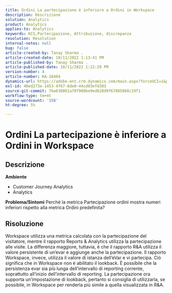 ```yaml
---
title: Ordini La partecipazione è inferiore a Ordini in Workspace
description: Descrizione
solution: Analytics
product: Analytics
applies-to: Analytics
keywords: KCS,Partecipazione, Attribuzione, discrepanza
resolution: Resolution
internal-notes: null
bug: false
article-created-by: Tanay Sharma .
article-created-date: 10/11/2022 1:13:41 PM
article-published-by: Tanay Sharma .
article-published-date: 10/11/2022 1:22:20 PM
version-number: 4
article-number: KA-16484
dynamics-url: https://adobe-ent.crm.dynamics.com/main.aspx?forceUCI=1&pagetype=entityrecord&etn=knowledgearticle&id=0e9ddf82-6649-ed11-bba2-0022480868ff
exl-id: 46ed273e-1453-4f67-8de0-44cd03efd303
source-git-commit: 7ba630861a70f980be9ed628d9f67805868c19f1
workflow-type: tm+mt
source-wordcount: '158'
ht-degree: 5%

---
```


# Ordini La partecipazione è inferiore a Ordini in Workspace

## Descrizione

<b>Ambiente</b>
- Customer Journey Analytics
- Analytics



<b>Problema/Sintomi</b>
Perché la metrica Partecipazione ordini mostra numeri inferiori rispetto alla metrica Ordini predefinita?


## Risoluzione


Workspace utilizza una metrica calcolata con la partecipazione del visitatore, mentre il rapporto Reports &amp; Analytics utilizza la partecipazione alle visite. La differenza maggiore, tuttavia, è che il rapporto R&amp;A utilizza il valore persistente di un’evar e aggiunge anche la partecipazione. Il rapporto Workspace, invece, utilizza il valore di istanza dell’eVar e vi partecipa. Ciò significa che in Workspace non è abilitato il lookback. È possibile che la persistenza evar sia più lunga dell’intervallo di reporting corrente, soprattutto all’inizio dell’intervallo di reporting. La partecipazione ora supporta un’impostazione di lookback, pertanto si consiglia di utilizzarla, se possibile, in Workspace per renderla più simile a quella visualizzata in R&amp;A.

